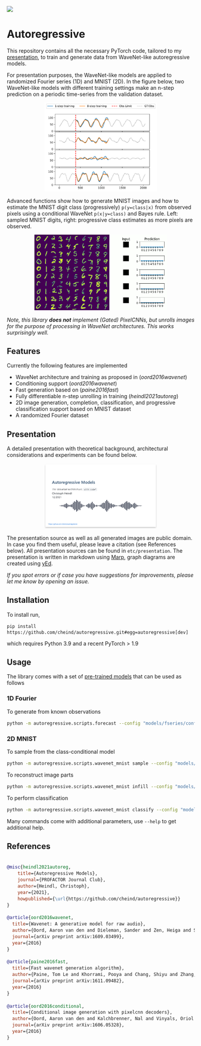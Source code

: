 ![](https://app.travis-ci.com/cheind/autoregressive.svg?branch=main)
# Autoregressive 

This repository contains all the necessary PyTorch code, tailored to my [presentation](etc/presentation/autoregressive_presentation.pdf), to train and generate data from WaveNet-like autoregressive models.

For presentation purposes, the WaveNet-like models are applied to randomized Fourier series (1D) and MNIST (2D). In the figure below, two WaveNet-like models with different training settings make an n-step prediction on a periodic time-series from the validation dataset.
<div align="center">
 <img src="etc/presentation/compare_curves_train_unroll.svg" width="60%">
</div>

Advanced functions show how to generate MNIST images and how to estimate the MNIST digit class (progressively) `p(y=class|x)` from observed pixels using a conditional WaveNet `p(x|y=class)` and Bayes rule. Left: sampled MNIST digits, right: progressive class estimates as more pixels are observed.

<div align="center">
 <img src="etc/presentation/wavenet-sample-q256.png" width="40%">
 <img src="etc/presentation/progressive_classify_mnist_b000_h757.gif" width="30%">
</div>

*Note, this library **does not** implement (Gated) PixelCNNs, but unrolls images for the purpose of processing in WaveNet architectures. This works surprisingly well.*

## Features
Currently the following features are implemented
 - WaveNet architecture and training as proposed in (*oord2016wavenet*)
 - Conditioning support (*oord2016wavenet*)
 - Fast generation based on (*paine2016fast*)
 - Fully differentiable n-step unrolling in training (*heindl2021autoreg*)
 - 2D image generation, completion, classification, and progressive classification support based on MNIST dataset
 - A randomized Fourier dataset

## Presentation
A detailed presentation with theoretical background, architectural considerations and experiments can be found below.

<div align="center">
 <a href="etc/presentation/autoregressive_presentation.pdf"><img src="etc/presentation/title.PNG" width="60%"></a>
</div>

The presentation source as well as all generated images are public domain. In case you find them useful, please leave a citation (see References below). All presentation sources can be found in `etc/presentation`. The presentation is written in markdown using [Marp](https://marp.app/), graph diagrams are created using [yEd](https://www.yworks.com/products/yed).

*If you spot errors or if case you have suggestions for improvements, please let me know by opening an issue.*

## Installation
To install run,

```
pip install https://github.com/cheind/autoregressive.git#egg=autoregressive[dev]
```
which requires Python 3.9 and a recent PyTorch > 1.9

## Usage
The library comes with a set of [pre-trained models](models/) that can be used as follows
### 1D Fourier
To generate from known observations
```bash
python -m autoregressive.scripts.forecast --config "models/fseries/config.yaml" "models/fseries/xxxxxx.ckpt"
```
### 2D MNIST
To sample from the class-conditional model
```bash
python -m autoregressive.scripts.wavenet_mnist sample --config "models/mnist_q2/config.yaml" --ckpt "models/mnist_q2/xxxxxx.ckpt"
```

To reconstruct image parts
```bash
python -m autoregressive.scripts.wavenet_mnist infill --config "models/mnist_q2/config.yaml" --ckpt "models/mnist_q2/xxxxxx.ckpt" 
```

To perform classification
```bash
python -m autoregressive.scripts.wavenet_mnist classify --config "models/mnist_q2/config.yaml" --ckpt "models/mnist_q2/xxxxxx.ckpt"
```

Many commands come with additional parameters, use `--help` to get additional help.


## References

```bibtex

@misc{heindl2021autoreg, 
    title={Autoregressive Models}, 
    journal={PROFACTOR Journal Club}, 
    author={Heindl, Christoph},
    year={2021},
    howpublished={\url{https://github.com/cheind/autoregressive}}
}

@article{oord2016wavenet,
  title={Wavenet: A generative model for raw audio},
  author={Oord, Aaron van den and Dieleman, Sander and Zen, Heiga and Simonyan, Karen and Vinyals, Oriol and Graves, Alex and Kalchbrenner, Nal and Senior, Andrew and Kavukcuoglu, Koray},
  journal={arXiv preprint arXiv:1609.03499},
  year={2016}
}

@article{paine2016fast,
  title={Fast wavenet generation algorithm},
  author={Paine, Tom Le and Khorrami, Pooya and Chang, Shiyu and Zhang, Yang and Ramachandran, Prajit and Hasegawa-Johnson, Mark A and Huang, Thomas S},
  journal={arXiv preprint arXiv:1611.09482},
  year={2016}
}

@article{oord2016conditional,
  title={Conditional image generation with pixelcnn decoders},
  author={Oord, Aaron van den and Kalchbrenner, Nal and Vinyals, Oriol and Espeholt, Lasse and Graves, Alex and Kavukcuoglu, Koray},
  journal={arXiv preprint arXiv:1606.05328},
  year={2016}
}
```